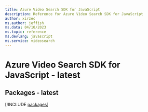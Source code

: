 ```yaml
---
title: Azure Video Search SDK for JavaScript
description: Reference for Azure Video Search SDK for JavaScript
author: xirzec
ms.author: jeffish
ms.data: 04/10/2023
ms.topic: reference
ms.devlang: javascript
ms.service: videosearch
---
```

# Azure Video Search SDK for JavaScript - latest
## Packages - latest
[!INCLUDE [packages](video-search-index.md)]